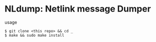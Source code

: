
# NLdump: Netlink message Dumper

usage
```
$ git clone <this repo> && cd _
$ make && sudo make install
```
